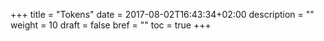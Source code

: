 +++
title = "Tokens"
date = 2017-08-02T16:43:34+02:00
description = ""
weight = 10
draft = false
bref = ""
toc = true
+++
